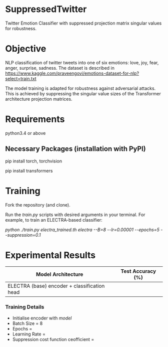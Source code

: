 # SuppressedTwitter
Twitter Emotion Classifier with suppressed projection matrix singular values for robustness.

# Objective

NLP classification of twitter tweets into one of six emotions: love, joy, fear, anger, surprise, sadness.
The dataset is described in https://www.kaggle.com/praveengovi/emotions-dataset-for-nlp?select=train.txt

The model training is adapted for robustness against adversarial attacks. This is achieved by suppressing the singular value sizes of the Transformer architecture projection matrices. 


# Requirements

python3.4 or above

## Necessary Packages (installation with PyPI)

pip install torch, torchvision

pip install transformers


# Training

Fork the repository (and clone).

Run the _train.py_ scripts with desired arguments in your terminal. For example, to train an ELECTRA-based classifier:

_python ./train.py electra_trained.th electra --B=8 --lr=0.00001 --epochs=5 --suppression=0.1_

# Experimental Results

| Model Architecture | Test Accuracy (%) |
| ----------------- | :-----------------: |
ELECTRA (base) encoder + classification head |  |

### Training Details

- Initialise encoder with _model_
- Batch Size = 8
- Epochs = 
- Learning Rate = 
- Suppression cost function ceofficient = 
